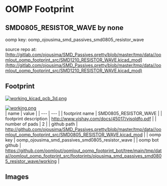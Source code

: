 # OOMP Footprint  
## SMD0805_RESISTOR_WAVE  by none  
  
oomp key: oomp_ojousima_smd_passives_smd0805_resistor_wave  
  
source repo at: [http://gitlab.com/ojousima/SMD_Passives.pretty/blob/master/tmp/data//oomlout_oomp_footprint_src/SMD1210_RESISTOR_WAVE.kicad_mod](http://gitlab.com/ojousima/SMD_Passives.pretty/blob/master/tmp/data//oomlout_oomp_footprint_src/SMD1210_RESISTOR_WAVE.kicad_mod)  
## Footprint  
  
[![working_kicad_pcb_3d.png](working_kicad_pcb_3d_600.png)](working_kicad_pcb_3d.png)  
  
[![working.png](working_600.png)](working.png)  
| name | value | 
| --- | --- | 
| footprint name | SMD0805_RESISTOR_WAVE | 
| footprint description | http://www.vishay.com/docs/45017/vjsoldfo.pdf | 
| number of pads | 2 | 
| github path | http://github.com/ojousima/SMD_Passives.pretty/blob/master/tmp/data//oomlout_oomp_footprint_src/SMD0805_RESISTOR_WAVE.kicad_mod | 
| oomp key | oomp_ojousima_smd_passives_smd0805_resistor_wave | 
| oomp bot github | https://github.com/oomlout/oomlout_oomp_footprint_bot/tree/main/tmp/data//oomlout_oomp_footprint_src/footprints/ojousima_smd_passives_smd0805_resistor_wave/working | 
## Images  
